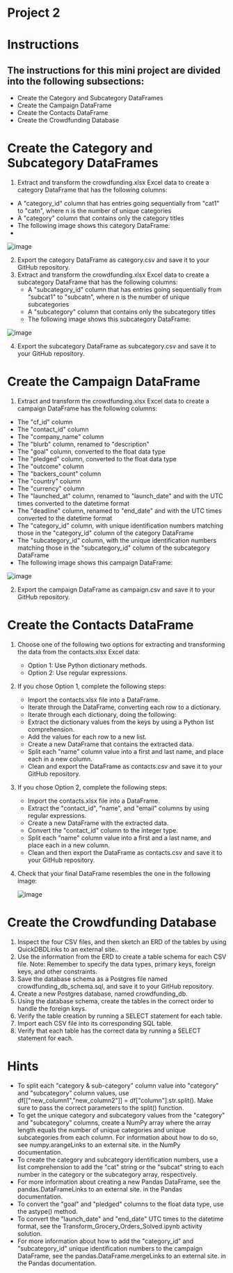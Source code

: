 # Project 2

# Instructions
## The instructions for this mini project are divided into the following subsections:
- Create the Category and Subcategory DataFrames
- Create the Campaign DataFrame
- Create the Contacts DataFrame
- Create the Crowdfunding Database

# Create the Category and Subcategory DataFrames
1. Extract and transform the crowdfunding.xlsx Excel data to create a category DataFrame that has the following columns:
- A "category_id" column that has entries going sequentially from "cat1" to "catn", where n is the number of unique categories
- A "category" column that contains only the category titles
- The following image shows this category DataFrame:
- 
![image](https://github.com/BrennanB572/Project_2/assets/114636599/77b870ae-66a2-4e2b-b961-e3046a002b35)

2. Export the category DataFrame as category.csv and save it to your GitHub repository.
3. Extract and transform the crowdfunding.xlsx Excel data to create a subcategory DataFrame that has the following columns:
   - A "subcategory_id" column that has entries going sequentially from "subcat1" to "subcatn", where n is the number of unique subcategories
   - A "subcategory" column that contains only the subcategory titles
   - The following image shows this subcategory DataFrame:
     
![image](https://github.com/BrennanB572/Project_2/assets/114636599/f80dab05-4348-4dc1-b9b0-75bff07a20c0)

4. Export the subcategory DataFrame as subcategory.csv and save it to your GitHub repository.

# Create the Campaign DataFrame
1. Extract and transform the crowdfunding.xlsx Excel data to create a campaign DataFrame has the following columns:
- The "cf_id" column
- The "contact_id" column
- The "company_name" column
- The "blurb" column, renamed to "description"
- The "goal" column, converted to the float data type
- The "pledged" column, converted to the float data type
- The "outcome" column
- The "backers_count" column
- The "country" column
- The "currency" column
- The "launched_at" column, renamed to "launch_date" and with the UTC times converted to the datetime format
- The "deadline" column, renamed to "end_date" and with the UTC times converted to the datetime format
- The "category_id" column, with unique identification numbers matching those in the "category_id" column of the category DataFrame
- The "subcategory_id" column, with the unique identification numbers matching those in the "subcategory_id" column of the subcategory DataFrame
- The following image shows this campaign DataFrame:
  
![image](https://github.com/BrennanB572/Project_2/assets/114636599/d4c668dd-eb25-4b44-b81d-9d326f0045dc)

2. Export the campaign DataFrame as campaign.csv and save it to your GitHub repository.
   
# Create the Contacts DataFrame

1. Choose one of the following two options for extracting and transforming the data from the contacts.xlsx Excel data:
   - Option 1: Use Python dictionary methods.
   - Option 2: Use regular expressions.

2. If you chose Option 1, complete the following steps:
   - Import the contacts.xlsx file into a DataFrame.
   - Iterate through the DataFrame, converting each row to a dictionary.
   - Iterate through each dictionary, doing the following:
   - Extract the dictionary values from the keys by using a Python list comprehension.
   - Add the values for each row to a new list.
   - Create a new DataFrame that contains the extracted data.
   - Split each "name" column value into a first and last name, and place each in a new column.
   - Clean and export the DataFrame as contacts.csv and save it to your GitHub repository.

3. If you chose Option 2, complete the following steps:
   - Import the contacts.xlsx file into a DataFrame.
   - Extract the "contact_id", "name", and "email" columns by using regular expressions.
   - Create a new DataFrame with the extracted data.
   - Convert the "contact_id" column to the integer type.
   - Split each "name" column value into a first and a last name, and place each in a new column.
   - Clean and then export the DataFrame as contacts.csv and save it to your GitHub repository.

4. Check that your final DataFrame resembles the one in the following image:

   ![image](https://github.com/BrennanB572/Project_2/assets/114636599/39aecb12-2950-4a16-92b1-c32298d705e0)

# Create the Crowdfunding Database

1. Inspect the four CSV files, and then sketch an ERD of the tables by using QuickDBDLinks to an external site..
2. Use the information from the ERD to create a table schema for each CSV file.
   Note: Remember to specify the data types, primary keys, foreign keys, and other constraints.
3. Save the database schema as a Postgres file named crowdfunding_db_schema.sql, and save it to your GitHub repository.
4. Create a new Postgres database, named crowdfunding_db.
5. Using the database schema, create the tables in the correct order to handle the foreign keys.
6. Verify the table creation by running a SELECT statement for each table.
7. Import each CSV file into its corresponding SQL table.
8. Verify that each table has the correct data by running a SELECT statement for each.

# Hints
- To split each "category & sub-category" column value into "category" and "subcategory" column values, use df[["new_column1","new_column2"]] = df["column"].str.split(). Make 
  sure to pass the correct parameters to the split() function.
- To get the unique category and subcategory values from the "category" and "subcategory" columns, create a NumPy array where the array length equals the number of unique 
  categories and unique subcategories from each column. For information about how to do so, see numpy.arangeLinks to an external site. in the NumPy documentation.
- To create the category and subcategory identification numbers, use a list comprehension to add the "cat" string or the "subcat" string to each number in the category or the 
  subcategory array, respectively.
- For more information about creating a new Pandas DataFrame, see the pandas.DataFrameLinks to an external site. in the Pandas documentation.
- To convert the "goal" and "pledged" columns to the float data type, use the astype() method.
- To convert the "launch_date" and "end_date" UTC times to the datetime format, see the Transform_Grocery_Orders_Solved.ipynb activity solution.
- For more information about how to add the "category_id" and "subcategory_id" unique identification numbers to the campaign DataFrame, see the pandas.DataFrame.mergeLinks to 
  an external site. in the Pandas documentation.




